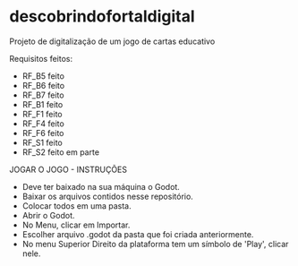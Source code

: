 # descobrindofortaldigital
Projeto de digitalização de um jogo de cartas educativo

Requisitos feitos:
- RF_B5 feito
- RF_B6 feito
- RF_B7 feito
- RF_B1 feito
- RF_F1 feito
- RF_F4 feito
- RF_F6 feito
- RF_S1 feito
- RF_S2 feito em parte

JOGAR O JOGO - INSTRUÇÕES

- Deve ter baixado na sua máquina o Godot.
- Baixar os arquivos contidos nesse repositório.
- Colocar todos em uma pasta.
- Abrir o Godot.
- No Menu, clicar em Importar.
- Escolher arquivo .godot da pasta que foi criada anteriormente.
- No menu Superior Direito da plataforma tem um símbolo de 'Play', clicar nele.
